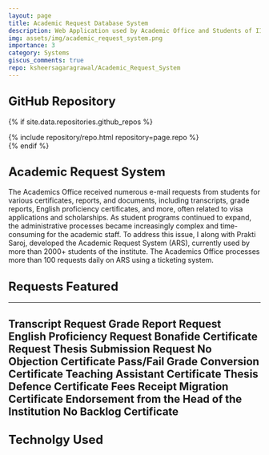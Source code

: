 ```yaml
---
layout: page
title: Academic Request Database System
description: Web Application used by Academic Office and Students of IIT GN for requesting academic documents.
img: assets/img/academic_request_system.png
importance: 3
category: Systems
giscus_comments: true
repo: ksheersagaragrawal/Academic_Request_System
---
```


## <span style="font-size: 24px;font-weight: bold;">GitHub Repository</span>

{% if site.data.repositories.github_repos %}
<div class="repositories d-flex flex-wrap flex-md-row flex-column justify-content-between align-items-center">
    {% include repository/repo.html repository=page.repo %}
</div>
{% endif %}

## <span style="font-size: 24px;font-weight: bold;">Academic Request System <a href="https://academics.iitgn.ac.in/request/index.php" title="CV"><i class="fas fa-globe"></i></a></span>
The Academics Office received numerous e-mail requests from students for various certificates, reports, and documents, including transcripts, grade reports, English proficiency certificates, and more, often related to visa applications and scholarships. As student programs continued to expand, the administrative processes became increasingly complex and time-consuming for the academic staff. 
To address this issue, I along with Prakti Saroj, developed the Academic Request System (ARS), currently used by more than 2000+ students of the institute. The Academics Office processes more than 100 requests daily on ARS using a ticketing system.

## <span style="font-size: 24px;font-weight: bold;">Requests Featured</span>
---
Transcript Request
Grade Report Request
English Proficiency Request
Bonafide Certificate Request
Thesis Submission Request
No Objection Certificate
Pass/Fail Grade Conversion Certificate
Teaching Assistant Certificate
Thesis Defence Certificate
Fees Receipt
Migration Certificate
Endorsement from the Head of the Institution
No Backlog Certificate
---

## <span style="font-size: 24px;font-weight: bold;">Technolgy Used</span>
